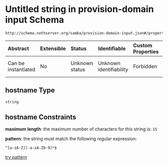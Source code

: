 # Untitled string in provision-domain input Schema

```txt
http://schema.nethserver.org/samba/provision-domain-input.json#/properties/hostname
```



| Abstract            | Extensible | Status         | Identifiable            | Custom Properties | Additional Properties | Access Restrictions | Defined In                                                                               |
| :------------------ | :--------- | :------------- | :---------------------- | :---------------- | :-------------------- | :------------------ | :--------------------------------------------------------------------------------------- |
| Can be instantiated | No         | Unknown status | Unknown identifiability | Forbidden         | Allowed               | none                | [provision-domain-input.json*](samba/provision-domain-input.json "open original schema") |

## hostname Type

`string`

## hostname Constraints

**maximum length**: the maximum number of characters for this string is: `15`

**pattern**: the string must match the following regular expression: 

```regexp
^[a-zA-Z][-a-zA-Z0-9]*$
```

[try pattern](https://regexr.com/?expression=%5E%5Ba-zA-Z%5D%5B-a-zA-Z0-9%5D\*%24 "try regular expression with regexr.com")
